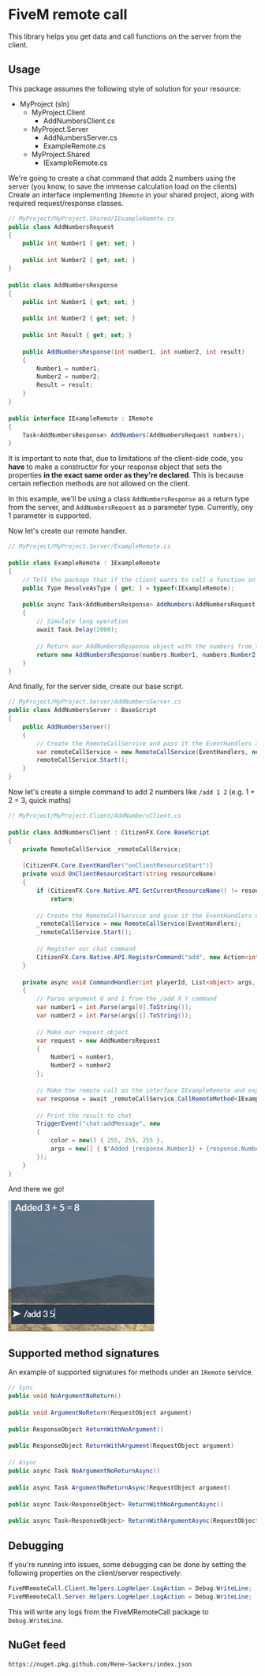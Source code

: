 # FiveM remote call

This library helps you get data and call functions on the server from the client.

## Usage

This package assumes the following style of solution for your resource:

- MyProject (sln)
	- MyProject.Client
		- AddNumbersClient.cs
	- MyProject.Server
		- AddNumbersServer.cs
		- ExampleRemote.cs
	- MyProject.Shared
		- IExampleRemote.cs

We're going to create a chat command that adds 2 numbers using the server (you know, to save the immense calculation load on the clients)  
Create an interface implementing `IRemote` in your shared project, along with required request/response classes.

```csharp
// MyProject/MyProject.Shared/IExampleRemote.cs
public class AddNumbersRequest
{
	public int Number1 { get; set; }

	public int Number2 { get; set; }
}

public class AddNumbersResponse
{
	public int Number1 { get; set; }

	public int Number2 { get; set; }

	public int Result { get; set; }

	public AddNumbersResponse(int number1, int number2, int result)
	{
		Number1 = number1;
		Number2 = number2;
		Result = result;
	}
}

public interface IExampleRemote : IRemote
{
	Task<AddNumbersResponse> AddNumbers(AddNumbersRequest numbers);
}
```

It is important to note that, due to limitations of the client-side code, you **have** to make a constructor for your response object that sets the properties **in the exact same order as they're declared**. This is because certain reflection methods are not allowed on the client.

In this example, we'll be using a class `AddNumbersResponse` as a return type from the server, and `AddNumbersRequest` as a parameter type. Currently, ony 1 parameter is supported.

Now let's create our remote handler.

```csharp
// MyProject/MyProject.Server/ExampleRemote.cs

public class ExampleRemote : IExampleRemote
{
	// Tell the package that if the client wants to call a function on IExampleRemote, that this is the class that handles it.
	public Type ResolveAsType { get; } = typeof(IExampleRemote);

	public async Task<AddNumbersResponse> AddNumbers(AddNumbersRequest numbers)
	{
		// Simulate long operation
		await Task.Delay(2000);

		// Return our AddNumbersResponse object with the numbers from the client and the result
		return new AddNumbersResponse(numbers.Number1, numbers.Number2, numbers.Number1 + numbers.Number2);
	}
}
```

And finally, for the server side, create our base script.

```csharp
// MyProject/MyProject.Server/AddNumbersServer.cs
public class AddNumbersServer : BaseScript
{
	public AddNumbersServer()
	{
		// Create the RemoteCallService and pass it the EventHandlers and our IRemote implementation (ExampleRemote)
		var remoteCallService = new RemoteCallService(EventHandlers, new [] { new ExampleRemote() });
		remoteCallService.Start();
	}
}
```

Now let's create a simple command to add 2 numbers like `/add 1 2` (e.g. 1 + 2 = 3, quick maths)

```csharp
// MyProject/MyProject.Client/AddNumbersClient.cs

public class AddNumbersClient : CitizenFX.Core.BaseScript
{
	private RemoteCallService _remoteCallService;

	[CitizenFX.Core.EventHandler("onClientResourceStart")]
	private void OnClientResourceStart(string resourceName)
	{
		if (CitizenFX.Core.Native.API.GetCurrentResourceName() != resourceName)
			return;

		// Create the RemoteCallService and give it the EventHandlers object so it can register an event
		_remoteCallService = new RemoteCallService(EventHandlers);
		_remoteCallService.Start();

		// Register our chat command
		CitizenFX.Core.Native.API.RegisterCommand("add", new Action<int, List<object>, string>(CommandHandler), false);
	}

	private async void CommandHandler(int playerId, List<object> args, string rawCommand)
	{
		// Parse argument 0 and 1 from the /add X Y command
		var number1 = int.Parse(args[0].ToString());
		var number2 = int.Parse(args[1].ToString());

		// Make our request object
		var request = new AddNumbersRequest
		{
			Number1 = number1,
			Number2 = number2
		};

		// Make the remote call on the interface IExampleRemote and expect an object of type AddNumbersResponse back
		var response = await _remoteCallService.CallRemoteMethod<IExampleRemote, AddNumbersResponse>(r => r.AddNumbers(request));

		// Print the result to chat
		TriggerEvent("chat:addMessage", new
		{
			color = new[] { 255, 255, 255 },
			args = new[] { $"Added {response.Number1} + {response.Number2} = {response.Result}" }
		});
	}
}
```

And there we go!

![screenshot](readme/screenshot.png)

## Supported method signatures

An example of supported signatures for methods under an `IRemote` service.

```csharp
// Sync
public void NoArgumentNoReturn()

public void ArgumentNoReturn(RequestObject argument)

public ResponseObject ReturnWithNoArgument()

public ResponseObject ReturnWithArgument(RequestObject argument)

// Async
public async Task NoArgumentNoReturnAsync()

public async Task ArgumentNoReturnAsync(RequestObject argument)

public async Task<ResponseObject> ReturnWithNoArgumentAsync()

public async Task<ResponseObject> ReturnWithArgumentAsync(RequestObject argument)
```

## Debugging

If you're running into issues, some debugging can be done by setting the following properties on the client/server respectively:
```csharp
FiveMRemoteCall.Client.Helpers.LogHelper.LogAction = Debug.WriteLine;
FiveMRemoteCall.Server.Helpers.LogHelper.LogAction = Debug.WriteLine;
```

This will write any logs from the FiveMRemoteCall package to `Debug.WriteLine`.

## NuGet feed

```
https://nuget.pkg.github.com/Rene-Sackers/index.json
```